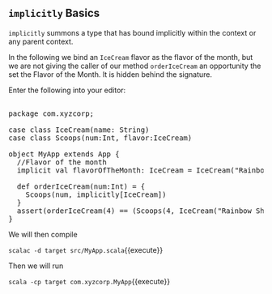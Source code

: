 ## `implicitly` Basics

`implicitly` summons a type that has bound implicitly within the context or any parent context.

In the following we bind an `IceCream` flavor as the flavor of the month, but we are not giving the caller of our method `orderIceCream` an opportunity the set the Flavor of the Month. It is hidden behind the signature.

Enter the following into your editor:

<pre class="file" data-filename="src/MyApp.scala" data-target="replace">

package com.xyzcorp;

case class IceCream(name: String)
case class Scoops(num:Int, flavor:IceCream)

object MyApp extends App {
  //Flavor of the month
  implicit val flavorOfTheMonth: IceCream = IceCream("Rainbow Sherbet")

  def orderIceCream(num:Int) = {
    Scoops(num, implicitly[IceCream])
  }
  assert(orderIceCream(4) == (Scoops(4, IceCream("Rainbow Sherbet"))))
}
</pre>

We will then compile

`scalac -d target src/MyApp.scala`{{execute}}

Then we will run

`scala -cp target com.xyzcorp.MyApp`{{execute}}
